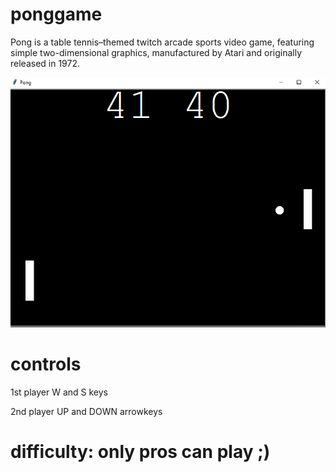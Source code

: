 # ponggame
Pong is a table tennis–themed twitch arcade sports video game, featuring simple two-dimensional graphics, manufactured by Atari and originally released in 1972.


![Title screen](https://raw.githubusercontent.com/hrshmeher/ponggame/master/ponggit.PNG)




# controls 
  
   1st player W and S keys 
   
   2nd player UP and DOWN arrowkeys
   
   
  # difficulty: only pros can play ;)
